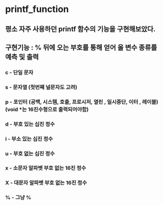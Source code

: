 # printf_function

## 평소 자주 사용하던 printf 함수의 기능을 구현해보았다. 
## 구현기능 : % 뒤에 오는 부호를 통해 얻어 올 변수 종류를 예측 및 출력
### c - 단일 문자
### s - 문자열 (첫번째 널문자도 고려)
### p - 포인터 (공백, 시스템, 호출, 프로시저, 열린 , 일시중단, 이터 , 레이블) (void *는 16진수형으로 출력되어야함)
### d - 부호 있는 십진 정수
### i - 부소 있는 십진 정수
### u - 부호 없는 십진 정수
### x - 소문자 알파벳 부호 없는 16진 정수
### X - 대문자 알파벳 부호 없는 16진 정수
### % - 그냥 %
